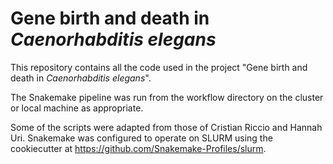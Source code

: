 # Gene birth and death in *Caenorhabditis elegans*

This repository contains all the code used in the project "Gene birth and death in *Caenorhabditis elegans*".

The Snakemake pipeline was run from the workflow directory on the cluster or local machine as appropriate.

Some of the scripts were adapted from those of Cristian Riccio and Hannah Uri.
Snakemake was configured to operate on SLURM using the cookiecutter at https://github.com/Snakemake-Profiles/slurm.
